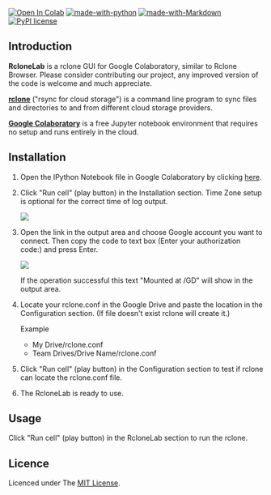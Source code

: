 [![Open In Colab](https://colab.research.google.com/assets/colab-badge.svg)](https://colab.research.google.com/github/MinorMole/RcloneLab/blob/master/RcloneLab.ipynb)
[![made-with-python](https://img.shields.io/badge/Made%20with-Python-1f425f.svg)](https://www.python.org/)
[![made-with-Markdown](https://img.shields.io/badge/Made%20with-Markdown-1f425f.svg)](http://commonmark.org)
[![PyPI license](https://img.shields.io/pypi/l/ansicolortags.svg)](https://github.com/MinorMole/RcloneLab/raw/master/LICENSE)

## Introduction

**RcloneLab** is a rclone GUI for Google Colaboratory, similar to Rclone Browser. Please consider contributing our project, any improved version of the code is welcome and much appreciate.

[**rclone**](https://rclone.org/) ("rsync for cloud storage") is a command line program to sync files and directories to and from different cloud storage providers.

[**Google Colaboratory**](https://colab.research.google.com/) is a free Jupyter notebook environment that requires no setup and runs entirely in the cloud.

## Installation

1. Open the IPython Notebook file in Google Colaboratory by clicking [here](https://colab.research.google.com/github/MinorMole/RcloneLab/blob/master/RcloneLab.ipynb).
2. Click "Run cell" (play button) in the Installation section. Time Zone setup is optional for the correct time of log output.

    ![](https://github.com/MinorMole/RcloneLab/raw/master/docs/01.png)
  
3. Open the link in the output area and choose Google account you want to connect. Then copy the code to text box (Enter your authorization code:) and press Enter.

    ![](https://github.com/MinorMole/RcloneLab/raw/master/docs/02.png)
  
    If the operation successful this text "Mounted at /GD" will show in the output area.
  
4. Locate your rclone.conf in the Google Drive and paste the location in the Configuration section. (If file doesn't exist rclone will create it.)

    Example
    - My Drive/rclone.conf
    - Team Drives/Drive Name/rclone.conf
  
5. Click "Run cell" (play button) in the Configuration section to test if rclone can locate the rclone.conf file.
6. The RcloneLab is ready to use.

## Usage

Click "Run cell" (play button) in the RcloneLab section to run the rclone.

## Licence

Licenced under The [MIT License](https://github.com/MinorMole/RcloneLab/raw/master/LICENSE).
